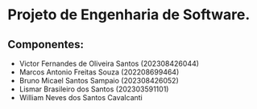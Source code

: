# Projeto de Engenharia de Software.

<h2>Componentes:</h2>
<ul>
  <li>Victor Fernandes de Oliveira Santos (202308426044)</li>
  <li>Marcos Antonio Freitas Souza (202208699464)</li>
  <li>Bruno Micael Santos Sampaio (202308426052)</li>
  <li>Lismar Brasileiro dos Santos (202303591101)</li>
  <li>William Neves dos Santos Cavalcanti </li>
</ul>
